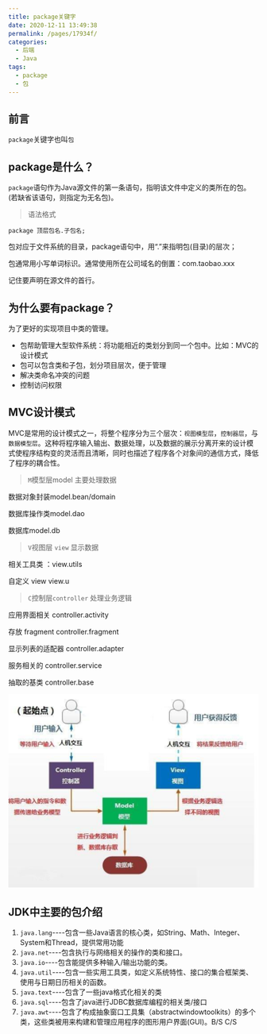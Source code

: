 ```yaml
---
title: package关键字
date: 2020-12-11 13:49:38
permalink: /pages/17934f/
categories:
  - 后端
  - Java
tags:
  - package
  - 包
---
```


## 前言

`package`关键字也叫`包`



## package是什么？

`package`语句作为Java源文件的第一条语句，指明该文件中定义的类所在的包。(若缺省该语句，则指定为无名包)。



> 语法格式

```
package 顶层包名.子包名;
```

包对应于文件系统的目录，package语句中，用“.”来指明包(目录)的层次；

包通常用小写单词标识。通常使用所在公司域名的倒置：com.taobao.xxx

记住要声明在源文件的首行。



## 为什么要有package？

为了更好的实现项目中类的管理。

- 包帮助管理大型软件系统：将功能相近的类划分到同一个包中。比如：MVC的设计模式
- 包可以包含类和子包，划分项目层次，便于管理
- 解决类命名冲突的问题
- 控制访问权限



## MVC设计模式

MVC是常用的设计模式之一，将整个程序分为三个层次：`视图模型层`，`控制器层`，与`数据模型层`。这种将程序输入输出、数据处理，以及数据的展示分离开来的设计模式使程序结构变的灵活而且清晰，同时也描述了程序各个对象间的通信方式，降低了程序的耦合性。



> `M`模型层model 主要处理数据

数据对象封装model.bean/domain

数据库操作类model.dao

数据库model.db



> `V`视图层 `view` 显示数据

相关工具类 ：view.utils

自定义 view view.u



> `C`控制层`controller` 处理业务逻辑

应用界面相关 controller.activity

存放 fragment controller.fragment

显示列表的适配器 controller.adapter

服务相关的 controller.service

抽取的基类 controller.base





![image-20201211135942957](https://raw.githubusercontent.com/SaulJWu/images/main/20201211135943.png)



## JDK中主要的包介绍

1. `java.lang`----包含一些Java语言的核心类，如String、Math、Integer、System和Thread，提供常用功能
2. `java.net`----包含执行与网络相关的操作的类和接口。
3. `java.io`----包含能提供多种输入/输出功能的类。
4. `java.util`----包含一些实用工具类，如定义系统特性、接口的集合框架类、使用与日期日历相关的函数。
5. `java.text`----包含了一些java格式化相关的类
6. `java.sql`----包含了java进行JDBC数据库编程的相关类/接口
7. `java.awt`----包含了构成抽象窗口工具集（abstractwindowtoolkits）的多个类，这些类被用来构建和管理应用程序的图形用户界面(GUI)。B/S  C/S